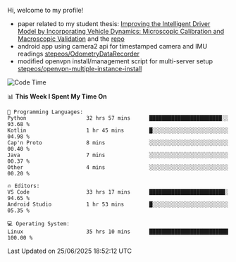 Hi, welcome to my profile!

* paper related to my student thesis: [Improving the Intelligent Driver Model by Incorporating Vehicle Dynamics: Microscopic Calibration and Macroscopic Validation](https://doi.org/10.48550/arXiv.2408.03722) and the [repo](https://github.com/stepeos/pycarmodel_calibration)
* android app using camera2 api for timestamped camera and IMU readings [stepeos/OdometryDataRecorder](https://github.com/stepeos/OdometryDataRecorder)
* modified openvpn install/management script for multi-server setup [stepeos/openvpn-multiple-instance-install](https://github.com/stepeos/openvpn-multiple-instance-install)

<!--START_SECTION:waka-->
![Code Time](http://img.shields.io/badge/Code%20Time-2%2C085%20hrs%2013%20mins-blue)

📊 **This Week I Spent My Time On** 

```text
💬 Programming Languages: 
Python                   32 hrs 57 mins      ███████████████████████░░   93.68 % 
Kotlin                   1 hr 45 mins        █░░░░░░░░░░░░░░░░░░░░░░░░   04.98 % 
Cap'n Proto              8 mins              ░░░░░░░░░░░░░░░░░░░░░░░░░   00.40 % 
Java                     7 mins              ░░░░░░░░░░░░░░░░░░░░░░░░░   00.37 % 
Other                    4 mins              ░░░░░░░░░░░░░░░░░░░░░░░░░   00.20 % 

🔥 Editors: 
VS Code                  33 hrs 17 mins      ████████████████████████░   94.65 % 
Android Studio           1 hr 53 mins        █░░░░░░░░░░░░░░░░░░░░░░░░   05.35 % 

💻 Operating System: 
Linux                    35 hrs 10 mins      █████████████████████████   100.00 % 
```


 Last Updated on 25/06/2025 18:52:12 UTC
<!--END_SECTION:waka-->
